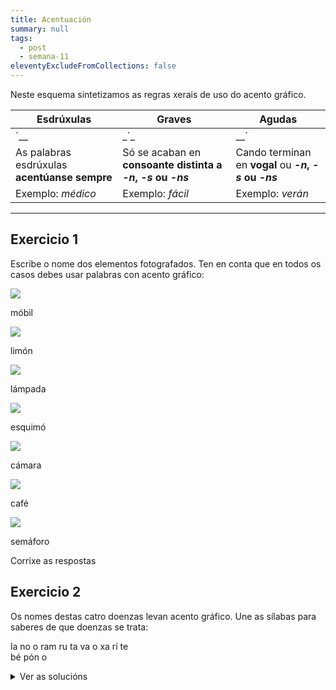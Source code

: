 ```yaml
---
title: Acentuación
summary: null
tags:
  - post
  - semana-11
eleventyExcludeFromCollections: false
---
```

Neste esquema sintetizamos as regras xerais de uso do acento gráfico.

| Esdrúxulas                                                                 | Graves                                                                     | Agudas                                                                     |
| -------------------------------------------------------------------------- | -------------------------------------------------------------------------- | -------------------------------------------------------------------------- |
| <e-tag color=2>´</e-tag><e-tag color=1>\_</e-tag><e-tag color=1>\_</e-tag> | <e-tag color=1>\_</e-tag><e-tag color=2>´</e-tag><e-tag color=1>\_</e-tag> | <e-tag color=1>\_</e-tag><e-tag color=1>\_</e-tag><e-tag color=2>´</e-tag> |
| As palabras esdrúxulas **acentúanse sempre**                               | Só se acaban en **consoante distinta a *\-n*, *\-s* ou *\-ns***            | Cando terminan en **vogal** ou ***\-n*, *\-s* ou *\-ns***                  |
| Exemplo: *médico*                                                          | Exemplo: *fácil*                                                           | Exemplo: *verán*                                                           |

- - -

## Exercicio 1

Escribe o nome dos elementos fotografados. Ten en conta que en todos os casos debes usar palabras con acento gráfico:

![](/static/img/móbil.jpg)

<e-answer> móbil </e-answer>

![](/static/img/limón.jpg)

<e-answer> limón </e-answer>

![](/static/img/lámpada.jpg)

<e-answer> lámpada </e-answer>

![](/static/img/esquimó.jpg)

<e-answer> esquimó </e-answer>

![](/static/img/cámara.jpg)

<e-answer> cámara </e-answer>

![](/static/img/café.jpg)

<e-answer> café </e-answer>

![](/static/img/semáforo.jpg)

<e-answer> semáforo </e-answer>

<e-validate>Corrixe as respostas</e-validate>

## Exercicio 2

Os nomes destas catro doenzas levan acento gráfico. Une as sílabas para saberes de que doenzas se trata:

<e-layout>

<e-tag color=4>la</e-tag> 
<e-tag color=1>no</e-tag>
<e-tag color=4>o</e-tag> 
<e-tag color=2>ram</e-tag> 
<e-tag color=3>ru</e-tag> 
<e-tag color=1>ta</e-tag> 
<e-tag color=4>va</e-tag> 
<e-tag color=3>o</e-tag>
<e-tag color=2>xa</e-tag> 
<e-tag color=4>rí</e-tag> 
<e-tag color=1>te</e-tag>  
<e-tag color=3>bé</e-tag> 
<e-tag color=2>pón</e-tag> 
<e-tag color=3>o</e-tag> 


</e-layout>

<details>
<summary>Ver as solucións</summary>

1. <e-tag color=1>te</e-tag><e-tag color=1>ta</e-tag><e-tag color=1>no</e-tag>
2. <e-tag color=2>xa</e-tag><e-tag color=2>ram</e-tag><e-tag color=2>pón</e-tag>
3. <e-tag color=3>ru</e-tag><e-tag color=3>bé</e-tag><e-tag color=3>o</e-tag><e-tag color=3>la</e-tag>
4. <e-tag color=4>va</e-tag><e-tag color=4>rí</e-tag><e-tag color=4>o</e-tag><e-tag color=4>la</e-tag>

### Exercicio 3

Coloca o acento gráfico nas seguintes palabras cando o precisen, logo indica a súa clasificación segundo a acentuación (agudas, graves ou esdrúxulas) e xustifica a aparición ou non de acento gráfico:

Ex.: minuscula: Minúscula leva acento porque é unha palabra esdrúxula